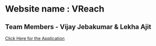 # Website name : VReach 
## Team Members - Vijay Jebakumar & Lekha Ajit 

[Click Here for the Application](https://vijayjm.github.io/Project_vReach/)
